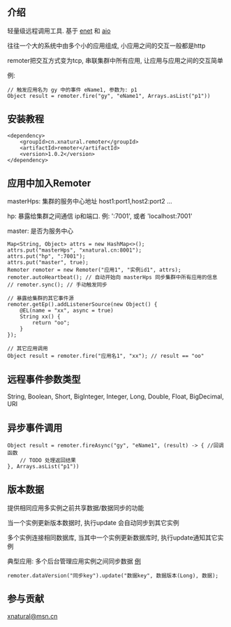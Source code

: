 ## 介绍
轻量级远程调用工具. 基于 [enet](https://gitee.com/xnat/enet) 和 [aio](https://gitee.com/xnat/aio)

往往一个大的系统中由多个小的应用组成, 小应用之间的交互一般都是http

remoter把交互方式变为tcp, 串联集群中所有应用, 让应用与应用之间的交互简单

例:
```
// 触发应用名为 gy 中的事件 eName1, 参数为: p1
Object result = remoter.fire("gy", "eName1", Arrays.asList("p1"))
```

## 安装教程
```
<dependency>
    <groupId>cn.xnatural.remoter</groupId>
    <artifactId>remoter</artifactId>
    <version>1.0.2</version>
</dependency>
```

## 应用中加入Remoter

masterHps: 集群的服务中心地址 host1:port1,host2:port2 ...

hp: 暴露给集群之间通信 ip和端口. 例: ':7001', 或者 'localhost:7001'

master: 是否为服务中心
```
Map<String, Object> attrs = new HashMap<>();
attrs.put("masterHps", "xnatural.cn:8001");
attrs.put("hp", ":7001");
attrs.put("master", true);
Remoter remoter = new Remoter("应用1", "实例id1", attrs);
remoter.autoHeartbeat(); // 自动开始向 masterHps 同步集群中所有应用的信息
// remoter.sync(); // 手动触发同步
```

```
// 暴露给集群的其它事件源
remoter.getEp().addListenerSource(new Object() {
    @EL(name = "xx", async = true)
    String xx() {
        return "oo";
    }
});

// 其它应用调用
Object result = remoter.fire("应用名1", "xx"); // result == "oo"
```
## 远程事件参数类型
String, Boolean, Short, BigInteger, Integer, Long, Double, Float, BigDecimal, URI


## 异步事件调用
```
Object result = remoter.fireAsync("gy", "eName1", (result) -> { //回调函数
    // TODO 处理返回结果
}, Arrays.asList("p1"))
```

## 版本数据
提供相同应用多实例之前共享数据/数据同步的功能

当一个实例更新版本数据时, 执行update 会自动同步到其它实例

多个实例连接相同数据库, 当其中一个实例更新数据库时, 执行update通知其它实例

典型应用: 多个后台管理应用实例之间同步数据 [例](https://gitee.com/xnat/gy/blob/rule/src/service/rule/AttrManager.groovy#L191)
```
remoter.dataVersion("同步key").update("数据key", 数据版本(Long), 数据);
```

## 参与贡献
xnatural@msn.cn
